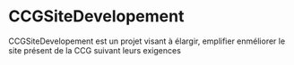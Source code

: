 # CCGSiteDevelopement
CCGSiteDevelopement est un projet visant à élargir, emplifier enméliorer le site présent de la CCG suivant leurs exigences

